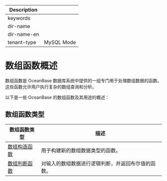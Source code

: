 | Description   |                 |
|---------------|-----------------|
| keywords      |                 |
| dir-name      |                 |
| dir-name-en   |                 |
| tenant-type   | MySQL Mode      |

# 数组函数概述

数组函数是 OceanBase 数据库系统中提供的一组专门用于处理数组数据的函数。这些函数允许用户执行复杂的数组查询和分析。

以下是一些 OceanBase 的数组函数及其用途的概述：

## 数组函数类型

| 数组函数类型                               | 描述                                                                |
|------------------------------------------|--------------------------------------------------------------------|
| [数组构造函数](200.array-constructor-functions-of-mysql-mode.md) | 用于构建新的数组数据类型的函数。 |
| [数组判断函数](300.array-decision-functions-of-mysql-mode.md)  | 对输入的数组数据进行逻辑判断，并返回布尔值的函数。 |